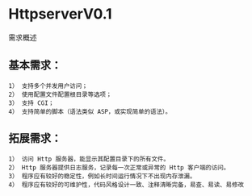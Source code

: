 # HttpserverV0.1

需求概述 

## 基本需求：

    1） 支持多个并发用户访问；
    2） 使用配置文件配置根目录等选项； 
    3） 支持 CGI；
    4） 支持简单的脚本（语法类似 ASP，或实现简单的语法）。 


## 拓展需求：
    1） 访问 Http 服务器，能显示其配置目录下的所有文件。
    2） Http 服务器提供日志服务，记录每一次正常或异常的 Http 客户端的访问。
    3） 程序应有较好的稳定性，例如长时间运行情况下不出现内存泄漏。 
    4） 程序应有较好的可维护性，代码风格设计一致、注释清晰完备，易查、易读、易修改
